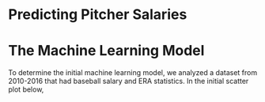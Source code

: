 # Predicting Pitcher Salaries

# The Machine Learning Model
To determine the initial machine learning model, we analyzed a dataset from 2010-2016 that had baseball salary and ERA statistics.  In the initial scatter plot below, 

<br>

